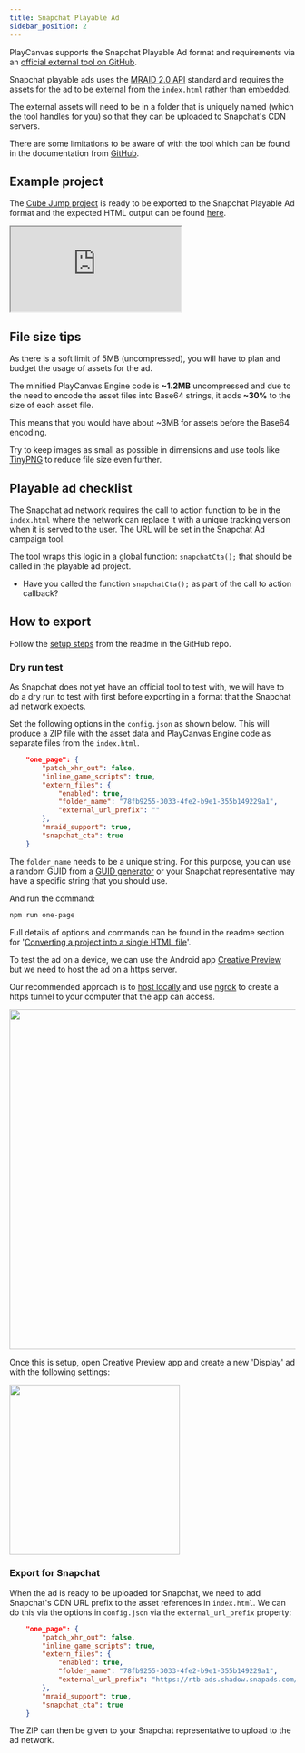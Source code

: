 ```yaml
---
title: Snapchat Playable Ad
sidebar_position: 2
---
```


PlayCanvas supports the Snapchat Playable Ad format and requirements via an [official external tool on GitHub][2].

Snapchat playable ads uses the [MRAID 2.0 API][mraid-api] standard and requires the assets for the ad to be external from the `index.html` rather than embedded.

The external assets will need to be in a folder that is uniquely named (which the tool handles for you) so that they can be uploaded to Snapchat's CDN servers.

There are some limitations to be aware of with the tool which can be found in the documentation from [GitHub][2].

## Example project

The [Cube Jump project][5] is ready to be exported to the Snapchat Playable Ad format and the expected HTML output can be found [here][6].

<div className="iframe-container">
    <iframe src="https://playcanv.as/e/p/X1nwbUGA/" title="Cube Jump Playable Ad"></iframe>
</div>

## File size tips

As there is a soft limit of 5MB (uncompressed), you will have to plan and budget the usage of assets for the ad.

The minified PlayCanvas Engine code is **\~1.2MB** uncompressed and due to the need to encode the asset files into Base64 strings, it adds **\~30%** to the size of each asset file.

This means that you would have about \~3MB for assets before the Base64 encoding.

Try to keep images as small as possible in dimensions and use tools like [TinyPNG][4] to reduce file size even further.

## Playable ad checklist

The Snapchat ad network requires the call to action function to be in the `index.html` where the network can replace it with a unique tracking version when it is served to the user. The URL will be set in the Snapchat Ad campaign tool.

The tool wraps this logic in a global function: `snapchatCta();` that should be called in the playable ad project.

* Have you called the function `snapchatCta();` as part of the call to action callback?

## How to export

Follow the [setup steps][7] from the readme in the GitHub repo.

### Dry run test

As Snapchat does not yet have an official tool to test with, we will have to do a dry run to test with first before exporting in a format that the Snapchat ad network expects.

Set the following options in the `config.json` as shown below. This will produce a ZIP file with the asset data and PlayCanvas Engine code as separate files from the `index.html`.

```json
    "one_page": {
        "patch_xhr_out": false,
        "inline_game_scripts": true,
        "extern_files": {
            "enabled": true,
            "folder_name": "78fb9255-3033-4fe2-b9e1-355b149229a1",
            "external_url_prefix": ""
        },
        "mraid_support": true,
        "snapchat_cta": true
    }
```

The `folder_name` needs to be a unique string. For this purpose, you can use a random GUID from a [GUID generator][guid-generator] or your Snapchat representative may have a specific string that you should use.

And run the command:

```sh
npm run one-page
```

Full details of options and commands can be found in the readme section for '[Converting a project into a single HTML file][2]'.

To test the ad on a device, we can use the Android app [Creative Preview][creative-preview] but we need to host the ad on a https server.

Our recommended approach is to [host locally][host-locally] and use [ngrok][ngrok] to create a https tunnel to your computer that the app can access.

<img loading="lazy" src="/img/user-manual/publishing/playable-ads/snapchat-playable-ads/ngrok.png" width="600" />

Once this is setup, open Creative Preview app and create a new 'Display' ad with the following settings:

<img loading="lazy" src="/img/user-manual/publishing/playable-ads/snapchat-playable-ads/creative-preview.png" width="300" />

### Export for Snapchat

When the ad is ready to be uploaded for Snapchat, we need to add Snapchat's CDN URL prefix to the asset references in `index.html`. We can do this via the options in `config.json` via the `external_url_prefix` property:

```json
    "one_page": {
        "patch_xhr_out": false,
        "inline_game_scripts": true,
        "extern_files": {
            "enabled": true,
            "folder_name": "78fb9255-3033-4fe2-b9e1-355b149229a1",
            "external_url_prefix": "https://rtb-ads.shadow.snapads.com/html5"
        },
        "mraid_support": true,
        "snapchat_cta": true
    }
```

The ZIP can then be given to your Snapchat representative to upload to the ad network.

[2]: https://github.com/playcanvas/playcanvas-rest-api-tools#converting-a-project-into-a-single-html-file
[4]: https://tinypng.com/
[5]: https://playcanvas.com/project/796932/overview/cube-jump-snapchat-ad
[6]: pathname:///downloads/sc-playable-ad-cube-jump.zip
[7]: https://github.com/playcanvas/playcanvas-rest-api-tools#setup
[mraid-api]: https://www.iab.com/guidelines/mraid/
[guid-generator]: https://www.guidgenerator.com/
[creative-preview]: https://play.google.com/store/apps/details?id=com.google.android.apps.audition&hl=en_GB&gl=US
[host-locally]: /user-manual/publishing/web/self-hosting/#running-a-downloaded-build
[ngrok]: https://ngrok.com/
